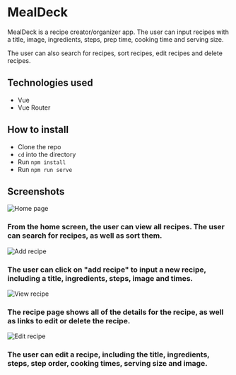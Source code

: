 # MealDeck

MealDeck is a recipe creator/organizer app. The user can input recipes with a title, image, ingredients, steps, prep time, cooking time and serving size.

The user can also search for recipes, sort recipes, edit recipes and delete recipes.

## Technologies used

- Vue
- Vue Router

## How to install

- Clone the repo
- `cd` into the directory
- Run `npm install`
- Run `npm run serve`

## Screenshots

![Home page](https://user-images.githubusercontent.com/4350550/88573380-de365680-cffd-11ea-8626-cc1d2869632c.png)

### From the home screen, the user can view all recipes. The user can search for recipes, as well as sort them.

![Add recipe](https://user-images.githubusercontent.com/4350550/88573379-de365680-cffd-11ea-9a76-26a56c8cd840.png)

### The user can click on "add recipe" to input a new recipe, including a title, ingredients, steps, image and times.

![View recipe](https://user-images.githubusercontent.com/4350550/88573376-dd9dc000-cffd-11ea-8dbe-de1911a40c4b.png)

### The recipe page shows all of the details for the recipe, as well as links to edit or delete the recipe.

![Edit recipe](https://user-images.githubusercontent.com/4350550/88573372-dc6c9300-cffd-11ea-9ced-eb0678dc12c6.png)

### The user can edit a recipe, including the title, ingredients, steps, step order, cooking times, serving size and image.
